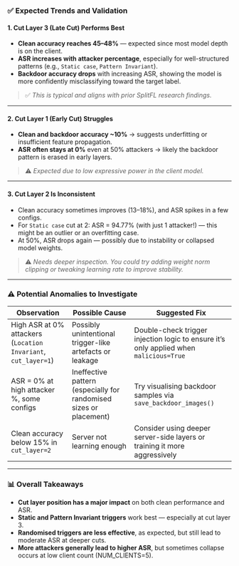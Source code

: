 ### ✅ **Expected Trends and Validation**

#### 1. **Cut Layer 3 (Late Cut) Performs Best**

* **Clean accuracy reaches 45–48%** — expected since most model depth is on the client.
* **ASR increases with attacker percentage**, especially for well-structured patterns (e.g., `Static case`, `Pattern Invariant`).
* **Backdoor accuracy drops** with increasing ASR, showing the model is more confidently misclassifying toward the target label.

> ✅ *This is typical and aligns with prior SplitFL research findings.*

---

#### 2. **Cut Layer 1 (Early Cut) Struggles**

* **Clean and backdoor accuracy \~10%** → suggests underfitting or insufficient feature propagation.
* **ASR often stays at 0%** even at 50% attackers → likely the backdoor pattern is erased in early layers.

> ⚠️ *Expected due to low expressive power in the client model.*

---

#### 3. **Cut Layer 2 Is Inconsistent**

* Clean accuracy sometimes improves (13–18%), and ASR spikes in a few configs.
* For `Static case` cut at 2: ASR = 94.77% (with just 1 attacker!) — this might be an outlier or an overfitting case.
* At 50%, ASR drops again — possibly due to instability or collapsed model weights.

> ⚠️ *Needs deeper inspection. You could try adding weight norm clipping or tweaking learning rate to improve stability.*

---

### ⚠️ **Potential Anomalies to Investigate**

| Observation                                                    | Possible Cause                                                     | Suggested Fix                                                                          |
| -------------------------------------------------------------- | ------------------------------------------------------------------ | -------------------------------------------------------------------------------------- |
| High ASR at 0% attackers (`Location Invariant`, `cut_layer=1`) | Possibly unintentional trigger-like artefacts or leakage           | Double-check trigger injection logic to ensure it’s only applied when `malicious=True` |
| ASR = 0% at high attacker %, some configs                      | Ineffective pattern (especially for randomised sizes or placement) | Try visualising backdoor samples via `save_backdoor_images()`                          |
| Clean accuracy below 15% in `cut_layer=2`                      | Server not learning enough                                         | Consider using deeper server-side layers or training it more aggressively              |

---

### 📊 Overall Takeaways

* **Cut layer position has a major impact** on both clean performance and ASR.
* **Static and Pattern Invariant triggers** work best — especially at cut layer 3.
* **Randomised triggers are less effective**, as expected, but still lead to moderate ASR at deeper cuts.
* **More attackers generally lead to higher ASR**, but sometimes collapse occurs at low client count (NUM\_CLIENTS=5).
